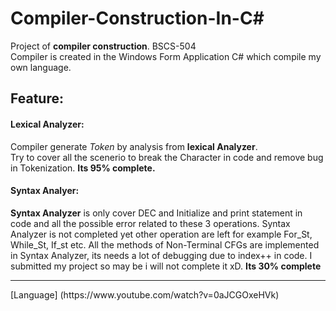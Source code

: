 # Compiler-Construction-In-C#
Project of **compiler construction**. BSCS-504  
Compiler is created in the Windows Form Application C# which compile my own language.
## Feature:
#### Lexical Analyzer:
Compiler generate *Token* by analysis from **lexical Analyzer**. </br>Try to cover all the scenerio to break the Character in code and remove bug in Tokenization. **Its 95% complete.**  </br>
#### Syntax Analyer:
**Syntax Analyzer** is only cover DEC and Initialize and print statement in code and all the possible error related to these 3 operations. Syntax Analyzer is not completed yet other operation are left for example For_St, While_St, If_st etc. All the methods of Non-Terminal CFGs are implemented in Syntax Analyzer, its needs a lot of debugging due to index++ in code. I submitted my project so may be i will not complete it xD. **Its 30% complete**
<hr>
[Language] (https://www.youtube.com/watch?v=0aJCGOxeHVk)
